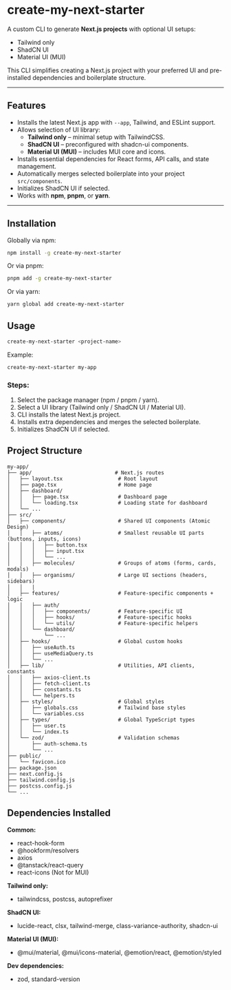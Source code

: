 # create-my-next-starter

A custom CLI to generate **Next.js projects** with optional UI setups:

- Tailwind only
- ShadCN UI
- Material UI (MUI)

This CLI simplifies creating a Next.js project with your preferred UI and pre-installed dependencies and boilerplate structure.

---

## Features

- Installs the latest Next.js app with `--app`, Tailwind, and ESLint support.
- Allows selection of UI library:
  - **Tailwind only** – minimal setup with TailwindCSS.
  - **ShadCN UI** – preconfigured with shadcn-ui components.
  - **Material UI (MUI)** – includes MUI core and icons.
- Installs essential dependencies for React forms, API calls, and state management.
- Automatically merges selected boilerplate into your project `src/components`.
- Initializes ShadCN UI if selected.
- Works with **npm**, **pnpm**, or **yarn**.

---

## Installation

Globally via npm:

```bash
npm install -g create-my-next-starter
```

Or via pnpm:

```bash
pnpm add -g create-my-next-starter
```

Or via yarn:

```bash
yarn global add create-my-next-starter
```

## Usage

```bash
create-my-next-starter <project-name>
```

Example:

```bash
create-my-next-starter my-app
```

### Steps:

1. Select the package manager (npm / pnpm / yarn).
2. Select a UI library (Tailwind only / ShadCN UI / Material UI).
3. CLI installs the latest Next.js project.
4. Installs extra dependencies and merges the selected boilerplate.
5. Initializes ShadCN UI if selected.

## Project Structure

```
my-app/
├── app/                           # Next.js routes
│   ├── layout.tsx                  # Root layout
│   ├── page.tsx                    # Home page
│   ├── dashboard/
│   │   ├── page.tsx                # Dashboard page
│   │   └── loading.tsx             # Loading state for dashboard
│   └── ...
├── src/
│   ├── components/                 # Shared UI components (Atomic Design)
│   │   ├── atoms/                  # Smallest reusable UI parts (buttons, inputs, icons)
│   │   │   ├── button.tsx
│   │   │   ├── input.tsx
│   │   │   └── ...
│   │   ├── molecules/              # Groups of atoms (forms, cards, modals)
│   │   ├── organisms/              # Large UI sections (headers, sidebars)
│   │   |
│   ├── features/                   # Feature-specific components + logic
│   │   ├── auth/
│   │   │   ├── components/         # Feature-specific UI
│   │   │   ├── hooks/              # Feature-specific hooks
│   │   │   └── utils/              # Feature-specific helpers
│   │   └── dashboard/
│   │       └── ...
│   ├── hooks/                      # Global custom hooks
│   │   ├── useAuth.ts
│   │   ├── useMediaQuery.ts
│   │   └── ...
│   ├── lib/                        # Utilities, API clients, constants
│   │   ├── axios-client.ts
│   │   ├── fetch-client.ts
│   │   ├── constants.ts
│   │   └── helpers.ts
│   ├── styles/                     # Global styles
│   │   ├── globals.css             # Tailwind base styles
│   │   └── variables.css
│   ├── types/                      # Global TypeScript types
│   │   ├── user.ts
│   │   └── index.ts
│   └── zod/                        # Validation schemas
│       ├── auth-schema.ts
│       └── ...
├── public/
│   └── favicon.ico
├── package.json
├── next.config.js
├── tailwind.config.js
├── postcss.config.js
└── ...
```

## Dependencies Installed

**Common:**

- react-hook-form
- @hookform/resolvers
- axios
- @tanstack/react-query
- react-icons (Not for MUI)

**Tailwind only:**

- tailwindcss, postcss, autoprefixer

**ShadCN UI:**

- lucide-react, clsx, tailwind-merge, class-variance-authority, shadcn-ui

**Material UI (MUI):**

- @mui/material, @mui/icons-material, @emotion/react, @emotion/styled

**Dev dependencies:**

- zod, standard-version
